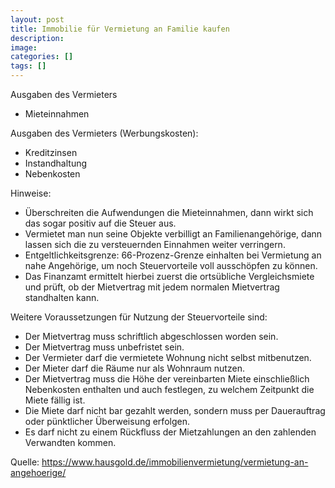 ```yaml
---
layout: post
title: Immobilie für Vermietung an Familie kaufen
description:
image:
categories: []
tags: []
---
```


Ausgaben des Vermieters
* Mieteinnahmen

Ausgaben des Vermieters (Werbungskosten):
* Kreditzinsen
* Instandhaltung
* Nebenkosten

Hinweise:
* Überschreiten die Aufwendungen die Mieteinnahmen, dann wirkt sich das sogar positiv auf die Steuer aus.
* Vermietet man nun seine Objekte verbilligt an Familienangehörige, dann lassen sich die zu versteuernden Einnahmen weiter verringern.
* Entgeltlichkeitsgrenze: 66-Prozenz-Grenze einhalten bei Vermietung an nahe Angehörige, um noch Steuervorteile voll ausschöpfen zu können.
* Das Finanzamt ermittelt hierbei zuerst die ortsübliche Vergleichsmiete und prüft, ob der Mietvertrag mit jedem normalen Mietvertrag standhalten kann. 

Weitere Voraussetzungen für Nutzung der Steuervorteile sind:
* Der Mietvertrag muss schriftlich abgeschlossen worden sein.
* Der Mietvertrag muss unbefristet sein.
* Der Vermieter darf die vermietete Wohnung nicht selbst mitbenutzen.
* Der Mieter darf die Räume nur als Wohnraum nutzen.
* Der Mietvertrag muss die Höhe der vereinbarten Miete einschließlich Nebenkosten enthalten und auch festlegen, zu welchem Zeitpunkt die Miete fällig ist.
* Die Miete darf nicht bar gezahlt werden, sondern muss per Dauerauftrag oder pünktlicher Überweisung erfolgen.
* Es darf nicht zu einem Rückfluss der Mietzahlungen an den zahlenden Verwandten kommen. 

Quelle: https://www.hausgold.de/immobilienvermietung/vermietung-an-angehoerige/
